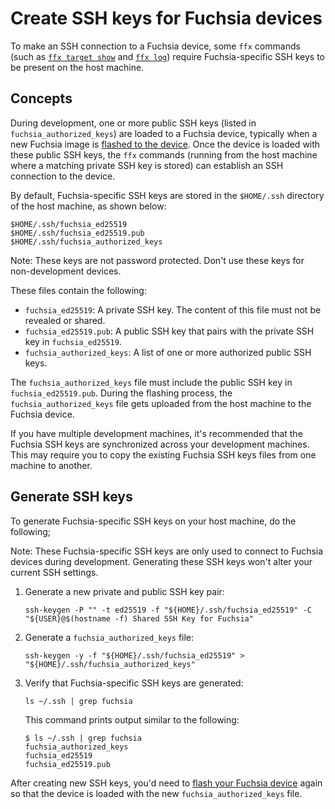 # Create SSH keys for Fuchsia devices

To make an SSH connection to a Fuchsia device, some `ffx` commands
(such as [`ffx target show`][ffx-target-show] and [`ffx log`][ffx-log])
require Fuchsia-specific SSH keys to be present on the host machine.

## Concepts

During development, one or more public SSH keys
(listed in `fuchsia_authorized_keys`) are loaded to a Fuchsia device,
typically when a new Fuchsia image is [flashed to the device][flash-device].
Once the device is loaded with these public SSH keys, the `ffx` commands
(running from the host machine where a matching private SSH key is stored)
can establish an SSH connection to the device.

By default, Fuchsia-specific SSH keys are stored in the
`$HOME/.ssh` directory of the host machine, as shown below:

```none {:.devsite-disable-click-to-copy}
$HOME/.ssh/fuchsia_ed25519
$HOME/.ssh/fuchsia_ed25519.pub
$HOME/.ssh/fuchsia_authorized_keys
```

Note: These keys are not password protected. Don't use these keys for
non-development devices.

These files contain the following:

*   `fuchsia_ed25519`: A private SSH key. The content of this file must not
    be revealed or shared.
*   `fuchsia_ed25519.pub`: A public SSH key that pairs with
    the private SSH key in `fuchsia_ed25519`.
*   `fuchsia_authorized_keys`: A list of one or more authorized public SSH keys.

The `fuchsia_authorized_keys` file must include the public SSH key in
`fuchsia_ed25519.pub`. During the flashing process, the `fuchsia_authorized_keys`
file gets uploaded from the host machine to the Fuchsia device.

If you have multiple development machines,
it's recommended that the Fuchsia SSH keys are synchronized across
your development machines. This may require you to copy the existing
Fuchsia SSH keys files from one machine to another.

## Generate SSH keys

To generate Fuchsia-specific SSH keys on your host machine, do the following;

Note: These Fuchsia-specific SSH keys are only used to connect to Fuchsia devices
during development. Generating these SSH keys won't alter your current SSH settings.

1.  Generate a new private and public SSH key pair:

    ```posix-terminal
    ssh-keygen -P "" -t ed25519 -f "${HOME}/.ssh/fuchsia_ed25519" -C "${USER}@$(hostname -f) Shared SSH Key for Fuchsia"
    ```

1.  Generate a `fuchsia_authorized_keys` file:

    ```posix-terminal
    ssh-keygen -y -f "${HOME}/.ssh/fuchsia_ed25519" > "${HOME}/.ssh/fuchsia_authorized_keys"
    ```

1.  Verify that Fuchsia-specific SSH keys are generated:

    ```posix-terminal
    ls ~/.ssh | grep fuchsia
    ```

    This command prints output similar to the following:

    ```none {:.devsite-disable-click-to-copy}
    $ ls ~/.ssh | grep fuchsia
    fuchsia_authorized_keys
    fuchsia_ed25519
    fuchsia_ed25519.pub
    ```

After creating new SSH keys, you'd need to
[flash your Fuchsia device][flash-device] again so that the device is loaded with
the new `fuchsia_authorized_keys` file.

<!-- Reference links -->

[ffx-target-show]: https://fuchsia.dev/reference/tools/sdk/ffx?skip_cache=true#show_8
[ffx-log]: https://fuchsia.dev/reference/tools/sdk/ffx?skip_cache=true#log_2
[flash-device]: ./flash-a-device.md
